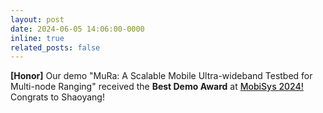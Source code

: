 ```yaml
---
layout: post
date: 2024-06-05 14:06:00-0000
inline: true
related_posts: false
---
```


<strong>[Honor]</strong> Our demo "MuRa: A Scalable Mobile Ultra-wideband Testbed for Multi-node Ranging" received the <strong>Best Demo Award</strong> at <a href="https://www.sigmobile.org/mobisys/2024/accepted-demos.html" style="font-weight: 500;">MobiSys 2024!</a> Congrats to Shaoyang!
